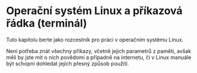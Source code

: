 # Operační systém Linux a příkazová řádka (terminál)

Tuto kapitolu berte jako rozcestník pro práci v operačním systému Linux.

Není potřeba znát všechny příkazy, včetně jejich parametrů z paměti, avšak měli by jste mít o nich povědomí a případně na internetu, či v Linux manuále být schopni dohledat jejich přesný způsob použití.
